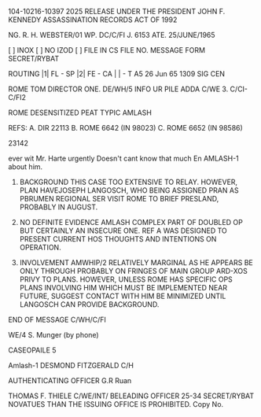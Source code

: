 104-10216-10397
2025 RELEASE UNDER THE PRESIDENT JOHN F. KENNEDY ASSASSINATION RECORDS ACT OF 1992

NG. R. H. WEBSTER/01
WP. DC/C/FI
J. 6153
ATE. 25/JUNE/1965

[ ] INOX
[ ] NO IZOD
[ ] FILE IN CS FILE NO.
MESSAGE FORM
SECRET/RYBAT

ROUTING
|1| FL - SP
|2| FE - CA
|  | - T
A5 26 Jun 65 1309 
SIG CEN

ROME
TOM DIRECTOR
ONE. DE/WH/5
INFO
UR PILE ADDA C/WE 3. C/CI-C/FI2

ROME
DESENSITIZED
PEAT TYPIC AMLASH

REFS: A. DIR 22113
B. ROME 6642 (IN 98023)
C. ROME 6652 (IN 98586)

23142

ever wit Mr. Harte urgently Doesn't
cant know that much
En AMLASH-1 about him.

1. BACKGROUND THIS CASE TOO EXTENSIVE TO RELAY. HOWEVER, PLAN
HAVEJOSEPH LANGOSCH, WHO BEING ASSIGNED PRAN AS PBRUMEN REGIONAL SER
VISIT ROME TO BRIEF PRESLAND, PROBABLY IN AUGUST.

2. NO DEFINITE EVIDENCE AMLASH COMPLEX PART OF DOUBLED OP BUT
CERTAINLY AN INSECURE ONE. REF A WAS DESIGNED TO PRESENT CURRENT HOS
THOUGHTS AND INTENTIONS ON OPERATION.

3. INVOLVEMENT AMWHIP/2 RELATIVELY MARGINAL AS HE APPEARS BE ONLY
THROUGH PROBABLY
ON FRINGES OF MAIN GROUP ARD-XOS PRIVY TO PLANS. HOWEVER, UNLESS ROME
HAS SPECIFIC OPS PLANS INVOLVING HIM WHICH MUST BE IMPLEMENTED NEAR
FUTURE, SUGGEST CONTACT WITH HIM BE MINIMIZED UNTIL LANGOSCH CAN
PROVIDE BACKGROUND.

END OF MESSAGE
C/WH/C/FI

WE/4 S. Munger (by phone)

CASEOPAILE 5

Amlash-1
DESMOND FITZGERALD
C/H

AUTHENTICATING OFFICER
G.R Ruan

THOMAS F. THIELE
C/WE/INT/
BELEADING OFFICER
25-34 SECRET/RYBAT
NOVATUES THAN THE ISSUING OFFICE IS PROHIBITED.
Copy No.
